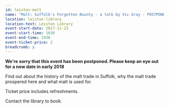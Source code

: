 ```yaml
---
id: leiston-malt
name: "Malt: Suffolk's Forgotten Bounty - a talk by Vic Gray - POSTPONED"
location: leiston-library
location-text: Leiston Library
event-start-date: 2017-11-23
event-start-time: 1830
event-end-time: 1930
event-ticket-price: 2
breadcrumb: y
---
```


**We're sorry that this event has been postponed. Please keep an eye out for a new date in early 2018**

Find out about the history of the malt trade in Suffolk, why the malt trade prospered here and what malt is used for.

Ticket price includes refreshments.

Contact the library to book.
